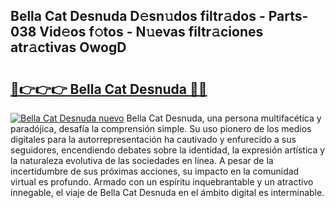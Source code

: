 ## Bella Cat Desnuda D𝚎sn𝚞dos filtr𝚊dos - Parts-038 Vid𝚎os f𝚘tos - N𝚞evas filtr𝚊ciones atr𝚊ctivas OwogD

# <h2><a href="http://mb80r8.tromn.icu/?c=Bella+Cat+Desnuda">🔗👉👉👉 Bella Cat Desnuda 🔗🔗</a></h2>

[![Bella Cat Desnuda nuevo](https://i.imgur.com/pEAQMta.gif)](http://mb80r8.tromn.icu/?c=Bella+Cat+Desnuda)
Bella Cat Desnuda, una persona multifacética y paradójica, desafía la comprensión simple. Su uso pionero de los medios digitales para la autorrepresentación ha cautivado y enfurecido a sus seguidores, encendiendo debates sobre la identidad, la expresión artística y la naturaleza evolutiva de las sociedades en línea. A pesar de la incertidumbre de sus próximas acciones, su impacto en la comunidad virtual es profundo. Armado con un espíritu inquebrantable y un atractivo innegable, el viaje de Bella Cat Desnuda en el ámbito digital es interminable.
